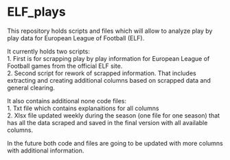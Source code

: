 # ELF_plays
This repository holds scripts and files which will allow to analyze play by play data for European League of Football (ELF).

It currently holds two scripts:<br>
	1. First is for scrapping play by play information for European League of Football games from the official ELF site.<br>
	2. Second script for rework of scrapped information. That includes extracting and creating additional columns based on scrapped data and general clearing.
  
It also contains additional none code files:<br>
	1. Txt file which contains explanaitions for all columns<br>
	2. Xlsx file updated weekly during the season (one file for one season) that has all the data scraped and saved in the final version with all available columns.
    
In the future both code and files are going to be updated with more columns with additional information.
  
